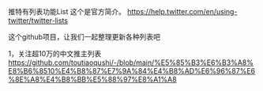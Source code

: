 推特有列表功能List 这个是官方简介。 https://help.twitter.com/en/using-twitter/twitter-lists

这个github项目，让我们一起整理更新各种列表吧

1，关注超10万的中文推主列表 https://github.com/toutiaoqushi/-/blob/main/%E5%85%B3%E6%B3%A8%E8%B6%8510%E4%B8%87%E7%9A%84%E4%B8%AD%E6%96%87%E6%8E%A8%E4%B8%BB%E5%88%97%E8%A1%A8
